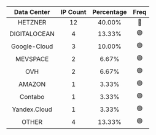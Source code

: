 | Data Center | IP Count | Percentage | Freq |
|:------------:|:--------:|:-----------:|:-----:|
| HETZNER | 12 | 40.00% | 🔴 |
| DIGITALOCEAN | 4 | 13.33% | 🟢 |
| Google-Cloud | 3 | 10.00% | 🟢 |
| MEVSPACE | 2 | 6.67% | 🟢 |
| OVH | 2 | 6.67% | 🟢 |
| AMAZON | 1 | 3.33% | 🟢 |
| Contabo | 1 | 3.33% | 🟢 |
| Yandex.Cloud | 1 | 3.33% | 🟢 |
| OTHER | 4 | 13.33% | 🟢 |